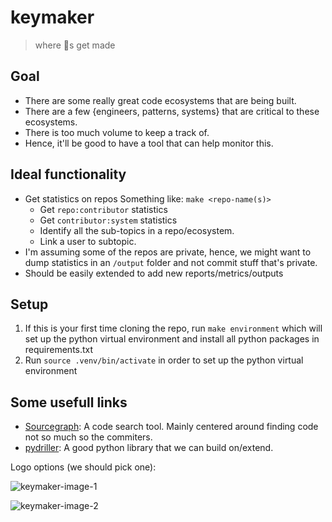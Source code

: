 # keymaker

> where 🔑s get made

## Goal

* There are some really great code ecosystems that are being built.
* There are a few {engineers, patterns, systems} that are critical to these ecosystems.
* There is too much volume to keep a track of.
* Hence, it'll be good to have a tool that can help monitor this.

## Ideal functionality

* Get statistics on repos Something like: `make <repo-name(s)>`
  * Get `repo:contributor` statistics
  * Get `contributor:system` statistics
  * Identify all the sub-topics in a repo/ecosystem.
  * Link a user to subtopic.
* I'm assuming some of the repos are private, hence, we might want to dump statistics in an `/output` folder and not commit stuff that's private.
* Should be easily extended to add new reports/metrics/outputs

## Setup
1. If this is your first time cloning the repo, run `make environment` which will set up the python virtual environment and install all python packages in requirements.txt
2. Run `source .venv/bin/activate` in order to set up the python virtual environment


## Some usefull links

* [Sourcegraph](https://about.sourcegraph.com/): A code search tool. Mainly centered around finding code not so much so the commiters.
* [pydriller](https://pydriller.readthedocs.io/en/latest/intro.html): A good python library that we can build on/extend.

Logo options (we should pick one):

![keymaker-image-1](https://user-images.githubusercontent.com/1289023/152268269-f1c7cb3c-a2dc-4c78-9458-64d68d17d7f3.png)

![keymaker-image-2](https://user-images.githubusercontent.com/1289023/152269293-8824cc23-daf0-4857-ae0c-157b3a6dc532.png)
